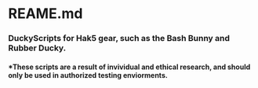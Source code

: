 # REAME.md
### DuckyScripts for Hak5 gear, such as the Bash Bunny and Rubber Ducky. 
#### *These scripts are a result of invividual and ethical research, and should only be used in authorized testing enviorments.  
